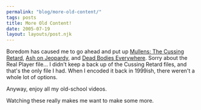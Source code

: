 ```yaml
---
permalink: "blog/more-old-content/"
tags: posts
title: More Old Content!
date: 2005-07-19
layout: layouts/post.njk
---
```


Boredom has caused me to go ahead and put up [Mullens: The Cussing Retard][1], [Ash on Jeopardy][2], and [Dead Bodies Everywhere][3]. Sorry about the Real Player file... I didn't keep a back up of the Cussing Retard files, and that's the only file I had. When I encoded it back in 1999ish, there weren't a whole lot of options. 

Anyway, enjoy all my old-school videos. 

Watching these really makes me want to make some more.

 [1]: http://www.tim.cx/dispage.php?id=13
 [2]: http://www.tim.cx/dispage.php?id=12
 [3]: http://www.tim.cx/dispage.php?id=11